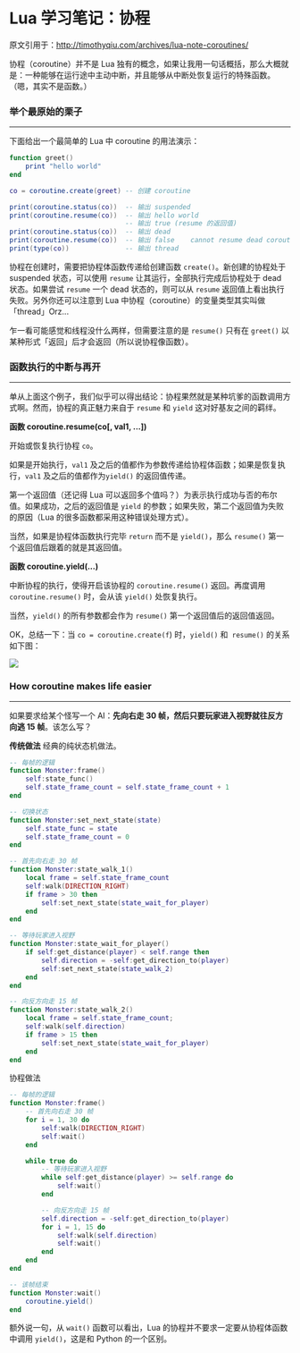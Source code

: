 # Lua 学习笔记：协程

原文引用于：http://timothyqiu.com/archives/lua-note-coroutines/

协程（coroutine）并不是 Lua 独有的概念，如果让我用一句话概括，那么大概就是：一种能够在运行途中主动中断，并且能够从中断处恢复运行的特殊函数。（嗯，其实不是函数。）





### 举个最原始的栗子

---

下面给出一个最简单的 Lua 中 coroutine 的用法演示：

```lua
function greet()
    print "hello world"
end

co = coroutine.create(greet) -- 创建 coroutine

print(coroutine.status(co))  -- 输出 suspended
print(coroutine.resume(co))  -- 输出 hello world
                             -- 输出 true (resume 的返回值)
print(coroutine.status(co))  -- 输出 dead
print(coroutine.resume(co))  -- 输出 false    cannot resume dead coroutine (resume 的返回值)
print(type(co))              -- 输出 thread
```

协程在创建时，需要把协程体函数传递给创建函数 ```create()```。新创建的协程处于 suspended 状态，可以使用 ```resume``` 让其运行，全部执行完成后协程处于 dead 状态。如果尝试 ```resume``` 一个 dead 状态的，则可以从 ```resume``` 返回值上看出执行失败。另外你还可以注意到 Lua 中协程（coroutine）的变量类型其实叫做「thread」Orz...

乍一看可能感觉和线程没什么两样，但需要注意的是 ```resume()``` 只有在 ```greet()``` 以某种形式「返回」后才会返回（所以说协程像函数）。


### 函数执行的中断与再开


---

单从上面这个例子，我们似乎可以得出结论：协程果然就是某种坑爹的函数调用方式啊。然而，协程的真正魅力来自于 ```resume``` 和 ```yield``` 这对好基友之间的羁绊。 

**函数 coroutine.resume(co[, val1, ...])**

开始或恢复执行协程 `co`。

如果是开始执行，`val1` 及之后的值都作为参数传递给协程体函数；如果是恢复执行，`val1` 及之后的值都作为`yield()` 的返回值传递。

第一个返回值（还记得 Lua 可以返回多个值吗？）为表示执行成功与否的布尔值。如果成功，之后的返回值是 `yield` 的参数；如果失败，第二个返回值为失败的原因（Lua 的很多函数都采用这种错误处理方式）。

当然，如果是协程体函数执行完毕 `return` 而不是 `yield()`，那么 `resume()` 第一个返回值后跟着的就是其返回值。


**函数 coroutine.yield(...)**


中断协程的执行，使得开启该协程的 `coroutine.resume()` 返回。再度调用 `coroutine.resume()` 时，会从该 `yield()` 处恢复执行。

当然，`yield()` 的所有参数都会作为 `resume()` 第一个返回值后的返回值返回。

OK，总结一下：当 `co = coroutine.create(f`) 时，`yield()` 和` resume()` 的关系如下图：

![](http://timothyqiu.com/usr/uploads/2012/12/3025821892.png)


### How coroutine makes life easier



---

如果要求给某个怪写一个 AI：**先向右走 30 帧，然后只要玩家进入视野就往反方向逃 15 帧**。该怎么写？

**传统做法**
经典的纯状态机做法。

```lua
-- 每帧的逻辑
function Monster:frame()
    self:state_func()
    self.state_frame_count = self.state_frame_count + 1
end

-- 切换状态
function Monster:set_next_state(state)
    self.state_func = state
    self.state_frame_count = 0
end

-- 首先向右走 30 帧
function Monster:state_walk_1()
    local frame = self.state_frame_count
    self:walk(DIRECTION_RIGHT)
    if frame > 30 then
        self:set_next_state(state_wait_for_player)
    end
end

-- 等待玩家进入视野
function Monster:state_wait_for_player()
    if self:get_distance(player) < self.range then
        self.direction = -self:get_direction_to(player)
        self:set_next_state(state_walk_2)
    end
end

-- 向反方向走 15 帧
function Monster:state_walk_2()
    local frame = self.state_frame_count;
    self:walk(self.direction)
    if frame > 15 then
        self:set_next_state(state_wait_for_player)
    end
end
```

协程做法
```lua
-- 每帧的逻辑
function Monster:frame()
    -- 首先向右走 30 帧
    for i = 1, 30 do
        self:walk(DIRECTION_RIGHT)
        self:wait()
    end

    while true do
        -- 等待玩家进入视野
        while self:get_distance(player) >= self.range do
            self:wait()
        end

        -- 向反方向走 15 帧
        self.direction = -self:get_direction_to(player)
        for i = 1, 15 do
            self:walk(self.direction)
            self:wait()
        end
    end
end

-- 该帧结束
function Monster:wait()
    coroutine.yield()
end
```
额外说一句，从 `wait()` 函数可以看出，Lua 的协程并不要求一定要从协程体函数中调用 `yield()`，这是和 Python 的一个区别。